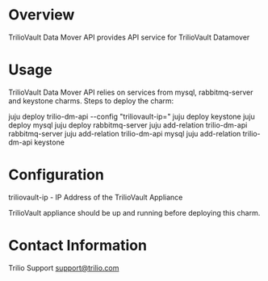 # Overview

TrilioVault Data Mover API provides API service for TrilioVault Datamover

# Usage

TrilioVault Data Mover API relies on services from mysql, rabbitmq-server
and keystone charms. Steps to deploy the charm:

juju deploy trilio-dm-api --config "triliovault-ip=<IP Address>"
juju deploy keystone
juju deploy mysql
juju deploy rabbitmq-server
juju add-relation trilio-dm-api rabbitmq-server
juju add-relation trilio-dm-api mysql
juju add-relation trilio-dm-api keystone

# Configuration

triliovault-ip - IP Address of the TrilioVault Appliance

TrilioVault appliance should be up and running before deploying this charm.

# Contact Information

Trilio Support <support@trilio.com>
